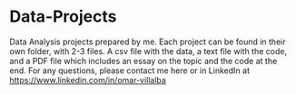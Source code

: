 # Data-Projects
Data Analysis projects prepared by me. Each project can be found in their own folder, with 2-3 files. A csv file with the data, a text file with the code, and a PDF file which includes an essay on the topic and the code at the end. For any questions, please contact me here or in LinkedIn at https://www.linkedin.com/in/omar-villalba
